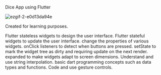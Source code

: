 Dice App using Flutter

![ezgif-2-e0d13da94e](https://user-images.githubusercontent.com/98897735/183259352-5c891939-6ff7-4fec-8730-395f34f6fe83.gif)


Created for learning purposes.

Flutter stateless widgets to design the user interface.
Flutter stateful widgets to update the user interface.
change the properties of various widgets.
onClick listeners to detect when buttons are pressed.
setState to mark the widget tree as dirty and requiring update on the next render.
expanded to make widgets adapt to screen dimensions.
Understand and use string interpolation.
basic dart programming concepts such as data types and functions.
Code and use gesture controls.
